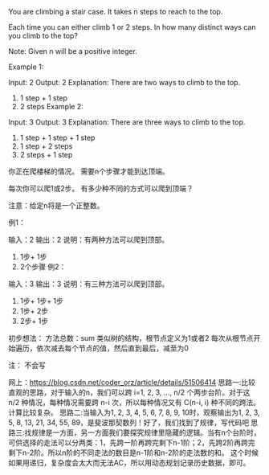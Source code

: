 You are climbing a stair case. It takes n steps to reach to the top.

Each time you can either climb 1 or 2 steps. In how many distinct ways can you climb to the top?

Note: Given n will be a positive integer.

Example 1:

Input: 2
Output: 2
Explanation: There are two ways to climb to the top.
1. 1 step + 1 step
2. 2 steps
Example 2:

Input: 3
Output: 3
Explanation: There are three ways to climb to the top.
1. 1 step + 1 step + 1 step
2. 1 step + 2 steps
3. 2 steps + 1 step

你正在爬楼梯的情况。 需要n个步骤才能到达顶端。

每次你可以爬1或2步。 有多少种不同的方式可以爬到顶端？

注意：给定n将是一个正整数。

例1：

输入：2
输出：2
说明：有两种方法可以爬到顶部。
1. 1步+ 1步
2. 2个步骤
例2：

输入：3
输出：3
说明：有三种方法可以爬到顶部。
1. 1步+ 1步+ 1步
2. 1步+ 2步
3. 2步+ 1步

初步想法：
方法总数：sum
类似树的结构，根节点定义为1或者2
每次从根节点开始遍历，依次减去每个节点的值，然后直到最后，减至为0

注：
不会写

网上：https://blog.csdn.net/coder_orz/article/details/51506414
思路一:比较直观的思路，对于输入的n，我们可以跨 i=1, 2, 3, …, n/2 个两步台阶。对于这 n/2 种情况，每种情况需要跨 n-i 次，所以每种情况又有 C(n-i, i) 种不同的跨法。计算比较复杂。
思路二:当输入为1, 2, 3, 4, 5, 6, 7, 8, 9, 10时，观察输出为1, 2, 3, 5, 8, 13, 21, 34, 55, 89，是斐波那契数列！好了，我们找到了规律，写代码吧
思路三:找规律是一方面，另一方面我们要探究规律里隐藏的逻辑。当有n个台阶时，可供选择的走法可以分两类：1，先跨一阶再跨完剩下n-1阶；2，先跨2阶再跨完剩下n-2阶。所以n阶的不同走法的数目是n-1阶和n-2阶的走法数的和。 
这个时候如果用递归，复杂度会太大而无法AC，所以用动态规划记录历史数据，即可。





